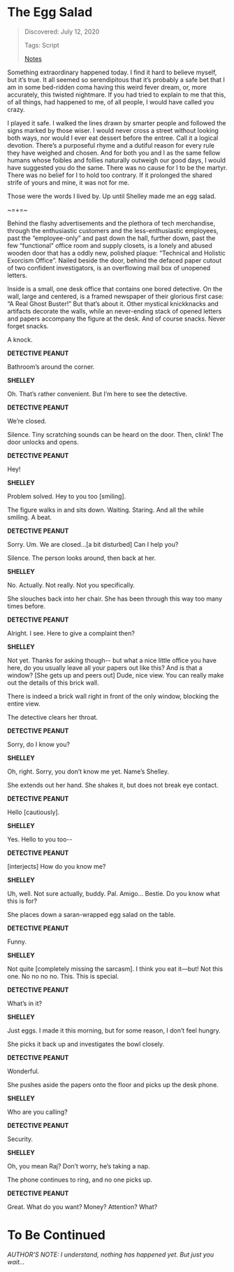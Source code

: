 # The Egg Salad
> Discovered: July 12, 2020
>
> Tags: Script
>
> [Notes](./index.md)

Something extraordinary happened today. I find it hard to believe myself, but it’s true. It all seemed so serendipitous that it’s probably a safe bet that I am in some bed-ridden coma having this weird fever dream, or, more accurately, this twisted nightmare. If you had tried to explain to me that this, of all things, had happened to me, of all people, I would have called you crazy.

I played it safe. I walked the lines drawn by smarter people and followed the signs marked by those wiser. I would never cross a street without looking both ways, nor would I ever eat dessert before the entree. Call it a logical devotion. There’s a purposeful rhyme and a dutiful reason for every rule they have weighed and chosen. And for both you and I as the same fellow humans whose foibles and follies naturally outweigh our good days, I would have suggested you do the same. There was no cause for I to be the martyr. There was no belief for I to hold too contrary. If it prolonged the shared strife of yours and mine, it was not for me.

Those were the words I lived by. Up until Shelley made me an egg salad.

~=+=~

Behind the flashy advertisements and the plethora of tech merchandise, through the enthusiastic customers and the less-enthusiastic employees, past the “employee-only” and past down the hall, further down, past the few “functional” office room and supply closets, is a lonely and abused wooden door that has a oddly new, polished plaque: “Technical and Holistic Exorcism Office”. Nailed beside the door, behind the defaced paper cutout of two confident investigators, is an overflowing mail box of unopened letters.

Inside is a small, one desk office that contains one bored detective. On the wall, large and centered, is a framed newspaper of their glorious first case: “A Real Ghost Buster!” But that’s about it. Other mystical knickknacks and artifacts decorate the walls, while an never-ending stack of opened letters and papers accompany the figure at the desk. And of course snacks. Never forget snacks.

A knock.

**DETECTIVE PEANUT**

Bathroom’s around the corner.

**SHELLEY**

Oh. That’s rather convenient. But I’m here to see the detective.

**DETECTIVE PEANUT**

We’re closed.

Silence. Tiny scratching sounds can be heard on the door. Then, clink! The door unlocks and opens.

**DETECTIVE PEANUT**

Hey!

**SHELLEY**

Problem solved. Hey to you too [smiling].

The figure walks in and sits down. Waiting. Staring. And all the while smiling. A beat.

**DETECTIVE PEANUT**

Sorry. Um. We are closed…[a bit disturbed] Can I help you?

Silence. The person looks around, then back at her.

**SHELLEY**

No. Actually. Not really. Not you specifically.

She slouches back into her chair. She has been through this way too many times before.

**DETECTIVE PEANUT**

Alright. I see. Here to give a complaint then?

**SHELLEY**

Not yet. Thanks for asking though-- but what a nice little office you have here, do you usually leave all your papers out like this? And is that a window? [She gets up and peers out] Dude, nice view. You can really make out the details of this brick wall.

There is indeed a brick wall right in front of the only window, blocking the entire view.

The detective clears her throat.

**DETECTIVE PEANUT**

Sorry, do I know you?

**SHELLEY**

Oh, right. Sorry, you don’t know me yet. Name’s Shelley.

She extends out her hand. She shakes it, but does not break eye contact.

**DETECTIVE PEANUT**

Hello [cautiously].

**SHELLEY**

Yes. Hello to you too--

**DETECTIVE PEANUT**

[interjects] How do you know me?

**SHELLEY**

Uh, well. Not sure actually, buddy. Pal. Amigo… Bestie. Do you know what this is for?

She places down a saran-wrapped egg salad on the table.

**DETECTIVE PEANUT**

Funny.

**SHELLEY**

Not quite [completely missing the sarcasm]. I think you eat it—but! Not this one. No no no no. This. This is special.

**DETECTIVE PEANUT**

What’s in it?

**SHELLEY**

Just eggs. I made it this morning, but for some reason, I don’t feel hungry.

She picks it back up and investigates the bowl closely.

**DETECTIVE PEANUT**

Wonderful.

She pushes aside the papers onto the floor and picks up the desk phone.

**SHELLEY**

Who are you calling?

**DETECTIVE PEANUT**

Security.

**SHELLEY**

Oh, you mean Raj? Don’t worry, he’s taking a nap.

The phone continues to ring, and no one picks up.

**DETECTIVE PEANUT**

Great. What do you want? Money? Attention? What?

# To Be Continued

*AUTHOR'S NOTE: I understand, nothing has happened yet. But just you wait...*
